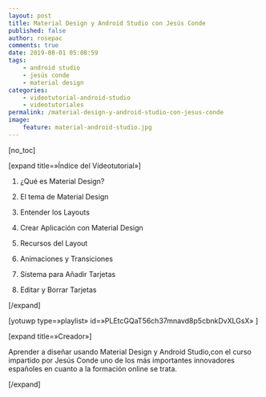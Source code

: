 ```yaml
---
layout: post
title: Material Design y Android Studio con Jesús Conde
published: false
author: rosepac
comments: true
date: 2019-08-01 05:08:59
tags:
    - android studio
    - jesús conde
    - material design
categories:
    - videotutorial-android-studio
    - videotutoriales
permalink: /material-design-y-android-studio-con-jesus-conde
image:
    feature: material-android-studio.jpg
---
```

[no_toc]
  
[expand title=&#187;Índice del Vídeotutorial&#187;]
  
1. ¿Qué es Material Design?
  
2. El tema de Material Design
  
3. Entender los Layouts
  
4. Crear Aplicación con Material Design
  
5. Recursos del Layout
  
6. Animaciones y Transiciones
  
7. Sistema para Añadir Tarjetas
  
8. Editar y Borrar Tarjetas
  
[/expand]

[yotuwp type=&#187;playlist&#187; id=&#187;PLEtcGQaT56ch37mnavd8p5cbnkDvXLGsX&#187; ]

[expand title=&#187;Creador&#187;]
  
Aprender a diseñar usando Material Design y Android Studio,con el curso impartido por Jesús Conde uno de los más importantes innovadores españoles en cuanto a la formación online se trata.
  
[/expand]